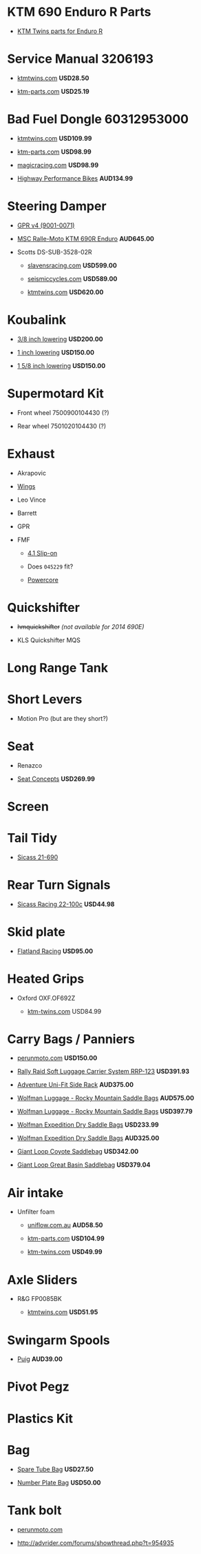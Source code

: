 KTM 690 Enduro R Parts
======================

* [KTM Twins parts for Enduro R](http://www.ktmtwins.com/ktm-690-parts/ktm-690-enduro-parts)

# Service Manual 3206193

  * [ktmtwins.com](http://www.ktmtwins.com/ktm-690-2008-2013-enduro-smc-service-manual-dvd) **USD28.50**

  * [ktm-parts.com](http://www.ktm-parts.com/3206193-p-HEQSPRM,PPRM.html#.U7k0a_6HYSI) **USD25.19**

# Bad Fuel Dongle 60312953000

  * [ktmtwins.com](http://www.ktmtwins.com/ktm-60312953000) **USD109.99**

  * [ktm-parts.com](http://www.ktm-parts.com/60312953000.html#.U6_zAf6HYSI) **USD98.99**

  * [magicracing.com](http://www.magicracing.com/KTM-OFFROAD-DONGLE_p_155918.html) **USD98.99**

  * [Highway Performance Bikes](http://highway.hdspares.com.au/index.php?main_page=product_info&products_id=943668) **AUD134.99**

# Steering Damper

  * [GPR v4 (9001-0071)](http://www.gprstabilizer.com/shopping_dirtbikes_ktm_690-enduro-r_12-14)

  * [MSC Ralle-Moto KTM 690R Enduro](https://www.rallemoto.com/contents/en-us/d28.html) **AUD645.00**

  * Scotts DS-SUB-3528-02R

    * [slavensracing.com](http://slavensracing.com/shop/scotts-steering-damper-kit-for-ktm-690-sm-smr-smc-duke-e-r-enduro/) **USD599.00**

    * [seismiccycles.com](http://www.seismiccycles.com/p-1456-scotts-performance-rubber-sub-mount-steering-stabilizer-kit-ktm-690-enduro-2011-2013-_ds-sub-3528-02r.aspx) **USD589.00**

    * [ktmtwins.com](http://www.ktmtwins.com/scott-s-performance-2012-damper-kit) **USD620.00**

# Koubalink

  * [3/8 inch lowering](http://www.koubalink.com/orderform.html) **USD200.00**

  * [1 inch lowering](http://www.koubalink.com/orderform.html) **USD150.00**

  * [1 5/8 inch lowering](http://www.koubalink.com/orderform.html) **USD150.00**

# Supermotard Kit 

  * Front wheel 7500900104430 (?)

  * Rear wheel 7501020104430 (?)

# Exhaust

  * Akrapovic

  * [Wings](http://wingsexhausts.com.au/price_chart_9.html)

  * Leo Vince

  * Barrett

  * GPR

  * FMF

    * [4.1 Slip-on](http://www.ktmtwins.com/fmf-ktm-690-41-slipon-exhaust)

    * Does `045229` fit?

    * [Powercore](http://www.ktmtwins.com/fmf-ktm-690-exhaust)

# Quickshifter

  * ~~hmquickshifter~~ *(not available for 2014 690E)*

  * KLS Quickshifter MQS

# Long Range Tank

# Short Levers

  * Motion Pro (but are they short?)

# Seat
 
  * Renazco

  * [Seat Concepts](www.seatconcepts.com/products#!/~/product/category=1671352&id=7072115) **USD269.99**


# Screen

# Tail Tidy

  * [Sicass 21-690](http://sicassracing.com/store/products/tail_lights/sicass_easy_fit/ktm_690_easy_fit_under_fender)

# Rear Turn Signals

  * [Sicass Racing 22-100c](http://sicassracing.com/store/turn_signals/led/orange_lens_led_flat_mount_ktm?cPath=105_46_2222) **USD44.98**

# Skid plate

  * [Flatland Racing](http://flatlandracing.com/Merchant2/merchant.mvc?Screen=PROD&Store_Code=FR&Product_Code=24-46) **USD95.00**

# Heated Grips

  * Oxford OXF.OF692Z

    * [ktm-twins.com](http://www.ktmtwins.com/oxford-ktm-heated-grip-set) USD84.99 

# Carry Bags / Panniers

  * [perunmoto.com](http://www.perunmoto.com/collections/ktm-690-enduro-enduro-r/products/soft-luggage-and-rotopax-add-on-plate-for-tt-racks) **USD150.00**

  * [Rally Raid Soft Luggage Carrier System RRP-123](http://www.ktmtwins.com/rally-raid-ktm-690-enduro-smc-soft-luggage-carrier-system) **USD391.93**

  * [Adventure Uni-Fit Side Rack](http://shop.adventuremoto.com.au/adventure-uni-fit-side-racks-ktm-690-enduro.html) **AUD375.00**

  * [Wolfman Luggage - Rocky Mountain Saddle Bags](http://shop.adventuremoto.com.au/rocky-mountain-saddle-bags.html) **AUD575.00**

  * [Wolfman Luggage - Rocky Mountain Saddle Bags](http://www.revzilla.com/motorcycle/wolfman-rocky-mountain-saddlebags) **USD397.79**

  * [Wolfman Expedition Dry Saddle Bags](http://www.revzilla.com/motorcycle/wolfman-expedition-dry-saddle-bags) **USD233.99**

  * [Wolfman Expedition Dry Saddle Bags](http://shop.adventuremoto.com.au/expedition-dry-saddle-bags.html) **AUD325.00**

  * [Giant Loop Coyote Saddlebag](hhttp://www.revzilla.com/motorcycle/giant-loop-coyote-saddlebag-with-dry-pods) **USD342.00**

  * [Giant Loop Great Basin Saddlebag](http://www.revzilla.com/motorcycle/giant-loop-great-basin-saddlebag) **USD379.04**

# Air intake

  * Unfilter foam

    * [uniflow.com.au](http://www.uniflow.com.au/contents/en-us/d73.html) **AUD58.50**

    * [ktm-parts.com](http://www.ktm-parts.com/76506115000.html#.U7CDN_6HYSI) **USD104.99**

    * [ktm-twins.com](http://www.ktmtwins.com/uni-ktm-690-enduro-smc-air-filter) **USD49.99**

# Axle Sliders

  * R&G FP0085BK

    * [ktmtwins.com](http://www.ktmtwins.com/r-g-ktm-690-enduro-fork-sliders) **USD51.95**

# Swingarm Spools

  * [Puig](http://mototoys.com.au/shop/650/122/ktm/690-supermoto-r/puig-ktm-swingarm-lifter-spool-set-detail.html) **AUD39.00**

# Pivot Pegz

# Plastics Kit

# Bag

  * [Spare Tube Bag](http://dirt-bike-gear.com/stb.html) **USD27.50**

  * [Number Plate Bag](http://dirt-bike-gear.com/npb.html) **USD50.00**

# Tank bolt

  * [perunmoto.com](http://www.perunmoto.com/collections/ktm-690-enduro-enduro-r/products/ktm-690-subframe-tank-reinforcement-kit)

  * http://advrider.com/forums/showthread.php?t=954935

